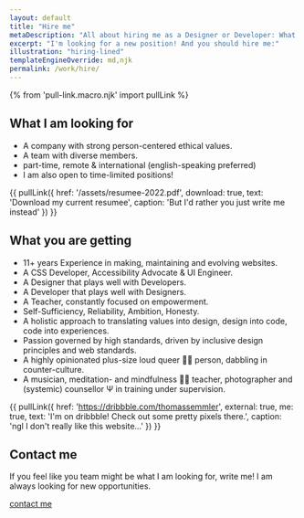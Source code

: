 ```yaml
---
layout: default
title: "Hire me"
metaDescription: "All about hiring me as a Designer or Developer: What I look for in an employer, what you'll get if you work with me."
excerpt: "I'm looking for a new position! And you should hire me:"
illustration: "hiring-lined"
templateEngineOverride: md,njk
permalink: /work/hire/
---
```

{% from 'pull-link.macro.njk' import pullLink %}

## What I am looking for

+ A company with strong person-centered ethical values.
+ A team with diverse members.
+ part-time, remote & international (english-speaking preferred)
+ I am also open to time-limited positions!

{{ pullLink({
    href: '/assets/resumee-2022.pdf',
    download: true,
    text: 'Download my current resumee',
    caption: 'But I\'d rather you just write me instead'
}) }}

## What you are getting

+ 11+ years Experience in making, maintaining and evolving websites.
+ A CSS Developer, Accessibility Advocate & UI Engineer.
+ A Designer that plays well with Developers.
+ A Developer that plays well with Designers.
+ A Teacher, constantly focused on empowerment.
+ Self-Sufficiency, Reliability, Ambition, Honesty.
+ A holistic approach to translating values into design, design into code, code into experiences.
+ Passion governed by high standards, driven by inclusive design principles and web standards.
+ A highly opinionated plus-size loud queer 🏳️‍🌈 person, dabbling in counter-culture.
+ A musician, meditation- and mindfulness 🧘‍♀️ teacher, photographer and (systemic) counsellor Ψ in training under supervision.

{{ pullLink({
    href: 'https://dribbble.com/thomassemmler',
    external: true,
    me: true,
    text: 'I\'m on dribbble! Check out some pretty pixels there.',
    caption: 'ngl I don\'t really like this website...'
}) }}

## Contact me

If you feel like you team might be what I am looking for, write me! I am always looking for new opportunities.

<div class="aside">
    <a class="c2a vers--bold" href="mailto:contact@thomassemmler.com?subject=hello%20yes&body=Write%20me%20something%20nice!">contact me</a>
</div>